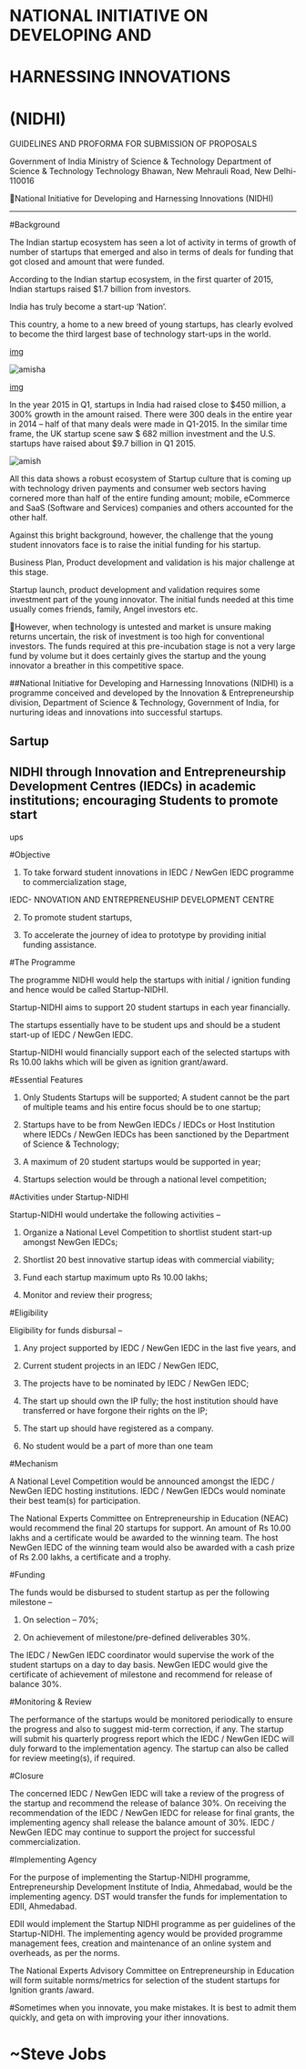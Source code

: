 #                          NATIONAL INITIATIVE ON DEVELOPING AND 
#                                 HARNESSING INNOVATIONS
#                                          (NIDHI) 



GUIDELINES
AND
PROFORMA FOR SUBMISSION OF PROPOSALS

	

Government of India
Ministry of Science & Technology
Department of Science & Technology
Technology Bhawan, New Mehrauli Road,
New Delhi-110016

National Initiative for Developing and Harnessing Innovations
(NIDHI)

***

#Background

The Indian startup ecosystem has seen a lot of activity in terms of growth
of number of startups that emerged and also in terms of deals for funding
that got closed and amount that were funded.

 According to the Indian startup ecosystem, in the first quarter of 2015,
Indian startups raised $1.7 billion from investors.


India has truly become a start-up ‘Nation’.

This country, a home to a new breed of young startups, has clearly evolved to become the third largest base of technology start-ups in the world.

[img](http://s32.iamwire.com.s3.amazonaws.com/wp-content/uploads/2015/10/Selection_078.png)

![amisha](/home/amishauser/Pictures/s1.png)



[img](http://d152j5tfobgaot.cloudfront.net/wp-content/uploads/2015/12/YourStory-Indian-Startups-Funding-Report-by-Emmanuel-Amberber.jpg)


In the year 2015 in Q1, startups in India had raised close to $450 million,
a 300% growth in the amount raised. There were 300 deals in the entire
year in 2014 – half of that many deals were made in Q1-2015. In the similar time frame,
 the UK startup scene saw $ 682 million
investment and the U.S. startups have raised about $9.7 billion in Q1
2015.

![amish](/home/amishauser/Pictures/s2.jpg)


All this data shows a robust ecosystem of Startup culture that is coming
up with technology driven payments and consumer web sectors having
cornered more than half of the entire funding amount; mobile,
eCommerce and SaaS (Software and Services) companies and others
accounted for the other half.


Against this bright background, however, the challenge that the young
student innovators face is to raise the initial funding for his startup.

Business Plan, Product development and validation is his major challenge at this stage.

Startup launch, product development and validation requires some
investment part of the young innovator. The initial funds needed at this
time usually comes friends, family, Angel investors etc.


However, when technology is untested and market is unsure making
returns uncertain, the risk of investment is too high for conventional
investors.
The funds required at this pre-incubation stage is not a very large fund by
volume but it does certainly gives the startup and the young innovator a
breather in this competitive space.


##National Initiative for Developing and Harnessing Innovations (NIDHI)
is a
programme  conceived  and  developed  by  the    Innovation  &  Entrepreneurship  division, 
Department  of  Science  &  Technology,  Government  of  India,  for  nurturing  ideas  and 
innovations into   successful startups.

Sartup
-
NIDHI   through   Innovation   and   Entrepreneurship   Development 
Centres (IEDCs) in academic institutions; encouraging Students to promote 
start
-
ups  

#Objective

1. To take forward student innovations in IEDC / NewGen IEDC
programme to commercialization stage,

IEDC- NNOVATION AND 
ENTREPRENEUSHIP DEVELOPMENT CENTRE 

2. To promote student startups,

3. To accelerate the journey of idea to prototype by providing initial
funding assistance.

#The Programme

The programme NIDHI would help the startups with initial / ignition
funding and hence would be called Startup-NIDHI. 

Startup-NIDHI
aims to support 20 student startups in each year financially.

 The startups
essentially have to be student ups and should be a student start-up of
IEDC / NewGen IEDC. 

Startup-NIDHI would financially support each of
the selected startups with Rs 10.00 lakhs which will be given as ignition
grant/award.

#Essential Features

1. Only Students Startups will be supported; A student cannot be the
part of multiple teams and his entire focus should be to one startup;

2. Startups have to be from NewGen IEDCs / IEDCs or Host
Institution where IEDCs / NewGen IEDCs has been sanctioned by
the Department of Science & Technology;

3. A maximum of 20 student startups would be supported in year;

4. Startups selection would be through a national level competition;

#Activities under Startup-NIDHI

Startup-NIDHI would undertake the following activities –

1. Organize a National Level Competition to shortlist student start-up
amongst NewGen IEDCs;

2. Shortlist 20 best innovative startup ideas with commercial
viability;

3. Fund each startup maximum upto Rs 10.00 lakhs;

4. Monitor and review their progress;

#Eligibility

Eligibility for funds disbursal –
1. Any project supported by IEDC / NewGen IEDC in the last five
years, and

2. Current student projects in an IEDC / NewGen IEDC,

3. The projects have to be nominated by IEDC / NewGen IEDC;

4. The start up should own the IP fully; the host institution should
have transferred or have forgone their rights on the IP;

5. The start up should have registered as a company.

6. No student would be a part of more than one team

#Mechanism

A National Level Competition would be announced amongst the IEDC /
NewGen IEDC hosting institutions. IEDC / NewGen IEDCs would
nominate their best team(s) for participation. 

The National Experts
Committee on Entrepreneurship in Education (NEAC) would recommend
the final 20 startups for support. An amount of Rs 10.00 lakhs and a
certificate would be awarded to the winning team. The host NewGen
IEDC of the winning team would also be awarded with a cash prize of Rs
2.00 lakhs, a certificate and a trophy.

#Funding

The funds would be disbursed to student startup as per the following
milestone –
1. On selection – 70%;

2. On achievement of milestone/pre-defined deliverables 30%.


The IEDC / NewGen IEDC coordinator would supervise the work of the
student startups on a day to day basis. NewGen IEDC would give the
certificate of achievement of milestone and recommend for release of
balance 30%.

#Monitoring & Review

The performance of the startups would be monitored periodically to
ensure the progress and also to suggest mid-term correction, if any. The
startup will submit his quarterly progress report which the IEDC /
NewGen IEDC will duly forward to the implementation agency. The
startup can also be called for review meeting(s), if required.

#Closure

The concerned IEDC / NewGen IEDC will take a review of the progress
of the startup and recommend the release of balance 30%. On receiving
the recommendation of the IEDC / NewGen IEDC for release for final
grants, the implementing agency shall release the balance amount of 30%.
IEDC / NewGen IEDC may continue to support the project for successful
commercialization.

#Implementing Agency

For the purpose of implementing the Startup-NIDHI programme,
Entrepreneurship Development Institute of India, Ahmedabad, would be
the implementing agency. DST would transfer the funds for
implementation to EDII, Ahmedabad.

EDII would implement the Startup NIDHI programme as per guidelines
of the Startup-NIDHI. The implementing agency would be provided
programme management fees, creation and maintenance of an online
system and overheads, as per the norms.

The National Experts Advisory Committee on Entrepreneurship in Education
will form suitable norms/metrics for selection of the student startups for Ignition
grants /award.
	
	
#Sometimes when you innovate, you make mistakes. It is best to admit them quickly, and geta on with improving your ither innovations.
	
#                        ~Steve Jobs


